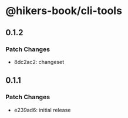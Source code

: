 # @hikers-book/cli-tools

## 0.1.2

### Patch Changes

- 8dc2ac2: changeset

## 0.1.1

### Patch Changes

- e239ad6: initial release
